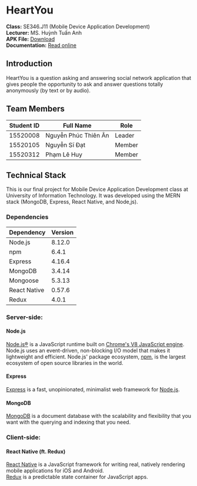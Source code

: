 # HeartYou

**Class:** SE346.J11 (Mobile Device Application Development)  
**Lecturer:** MS. Huỳnh Tuấn Anh  
**APK File:** [Download](https://drive.google.com/file/d/1K8eQZDxFEH31w5mGHDsNRZsEIHmdRF0-/view)  
**Documentation:** [Read online](https://drive.google.com/file/d/18EEwJBy3a3KKwHdbUAVUDiDSpEbTJ2CS/view)  

## Introduction
HeartYou is a question asking and answering social network application that gives people the opportunity to ask and answer questions totally anonymously (by text or by audio).  

## Team Members

|Student ID  |Full Name               |Role     |
|------------|------------------------|---------|
|15520008    |Nguyễn Phúc Thiên Ân    |Leader   |
|15520105    |Nguyễn Sĩ Đạt           |Member   |
|15520312    |Phạm Lê Huy             |Member   |

## Technical Stack
This is our final project for Mobile Device Application Development class at University of Information Technology. It was developed using the MERN stack (MongoDB, Express, React Native, and Node,js).

### Dependencies
|Dependency    |Version |
|--------------|--------|
|Node.js       |8.12.0  |
|npm           |6.4.1   |
|Express       |4.16.4  |
|MongoDB       |3.4.14  |
|Mongoose      |5.3.13  |
|React Native  |0.57.6  |
|Redux         |4.0.1   |

### Server-side:

#### Node.js
[Node.js®](https://nodejs.org/en/) is a JavaScript runtime built on [Chrome's V8 JavaScript engine](https://developers.google.com/v8/). Node.js uses an event-driven, non-blocking I/O model that makes it lightweight and efficient. Node.js' package ecosystem, [npm](https://www.npmjs.com/), is the largest ecosystem of open source libraries in the world.

#### Express
[Express](https://expressjs.com/) is a fast, unopinionated, minimalist web framework for [Node.js](https://nodejs.org/en/).

#### MongoDB
[MongoDB](https://www.mongodb.com/) is a document database with the scalability and flexibility that you want with the querying and indexing that you need.

### Client-side:

#### React Native (ft. Redux)
[React Native](https://facebook.github.io/react-native/) is a JavaScript framework for writing real, natively rendering mobile applications for iOS and Android.  
[Redux](https://redux.js.org/) is a predictable state container for JavaScript apps.
